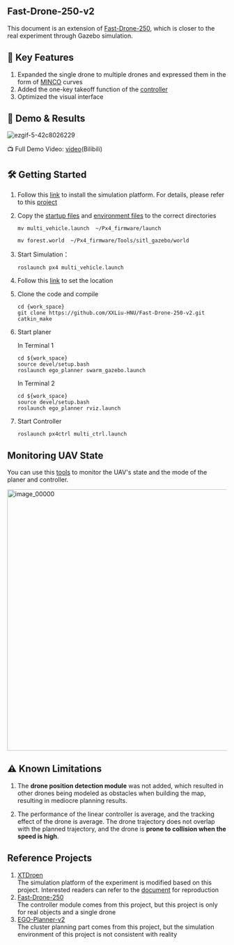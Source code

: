 ## **Fast-Drone-250-v2** 

This document is an extension of [Fast-Drone-250](https://github.com/ZJU-FAST-Lab/Fast-Drone-250), which is closer to the real experiment through Gazebo simulation. 

## 🚀 Key Features
1. Expanded the single drone to multiple drones and expressed them in the form of [MINCO](https://github.com/ZJU-FAST-Lab/EGO-Planner-v2) curves 
2. Added the one-key takeoff function of the [controller](https://github.com/ZJU-FAST-Lab/Fast-Drone-250/tree/master/src/realflight_modules/px4ctrl)
3. Optimized the visual interface

## 📸 Demo & Results
![ezgif-5-42c8026229](https://github.com/user-attachments/assets/75632834-749c-4a6a-b7a1-4f90fc709405)

📺 ​Full Demo Video: [video](https://www.bilibili.com/video/BV1c4BRYtENh/?share_source=copy_web&vd_source=694800f4f1ae99186a15066decbc1bc2)(Bilibili)

## 🛠️ Getting Started
1. Follow this [link](https://www.yuque.com/xtdrone/manual_cn/install_scripts) to install the simulation platform. For details, please refer to this [project](https://github.com/robin-shaun/XTDrone)
2. Copy the [startup files](https://github.com/XXLiu-HNU/Fast-Drone-250-v2/blob/master/src/multi_vehicle.launch) and [environment files](https://github.com/XXLiu-HNU/Fast-Drone-250-v2/blob/master/src/forest.world) to the correct directories

   `mv multi_vehicle.launch  ~/Px4_firmware/launch`
   
   `mv forest.world  ~/Px4_firmware/Tools/sitl_gazebo/world`
3. Start Simulation：

   `roslaunch px4 multi_vehicle.launch`

4. Follow this [link](https://www.yuque.com/xtdrone/manual_cn/pose_groundtruth) to set the location
5. Clone the code and compile
   ```
   cd {work_space}
   git clone https://github.com/XXLiu-HNU/Fast-Drone-250-v2.git
   catkin_make
   ```

7. Start planer

   In Terminal 1 
   ```
   cd ${work_space}
   source devel/setup.bash
   roslaunch ego_planner swarm_gazebo.launch
   ```
   In Terminal 2
   ```
   cd ${work_space}
   source devel/setup.bash
   roslaunch ego_planner rviz.launch
   ```

8. Start Controller

   `roslaunch px4ctrl multi_ctrl.launch`

## Monitoring UAV State 
You can use this [tools](https://github.com/XXLiu-HNU/uav-monitor) to monitor the UAV's state and the mode of the planer and controller.

<img src="https://github.com/user-attachments/assets/99abd26d-ba97-4fdd-9e58-1f276fb70bf8" alt="image_00000" width="600"/>

## ⚠️ Known Limitations

 1. The **drone position detection module** was not added, which resulted in other drones being modeled as obstacles when building the map, resulting in mediocre planning results.

 2. The performance of the linear controller is average, and the tracking effect of the drone is average. The drone trajectory does not overlap with the planned trajectory, and the drone is **prone to collision when the speed is high**.

## Reference Projects
1. [XTDroen](https://github.com/robin-shaun/XTDrone)   
The simulation platform of the experiment is modified based on this project. Interested readers can refer to the [document](https://www.yuque.com/xtdrone/manual_cn/install_scripts) for reproduction
2. [Fast-Drone-250](https://github.com/ZJU-FAST-Lab/Fast-Drone-250)   
The controller module comes from this project, but this project is only for real objects and a single drone
3. [EGO-Planner-v2](https://github.com/ZJU-FAST-Lab/EGO-Planner-v2)   
The cluster planning part comes from this project, but the simulation environment of this project is not consistent with reality
